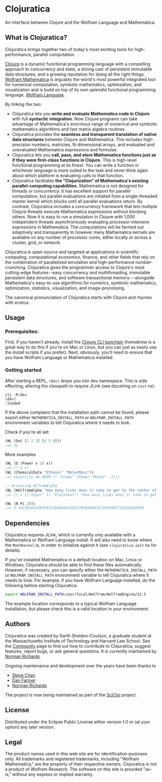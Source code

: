 # Clojuratica

An interface between Clojure and the Wolfram Language and Mathematica.

## What is Clojuratica?

Clojuratica brings together two of today's most exciting tools for high-performance, parallel computation.

[Clojure](http://clojure.org) is a dynamic functional programming language with a compelling approach to concurrency and state, a strong cast of persistent immutable data structures, and a growing reputation for doing all the right things.
[Wolfram Mathematica](https://www.wolfram.com/mathematica/) is arguably the world's most powerful integrated tool for numerical computation, symbolic mathematics, optimization, and visualization and is build on top of its own splendid functional programming language, [Wolfram Language](https://www.wolfram.com/language/).

By linking the two:

* Clojuratica lets you **write and evaluate Mathematica code in Clojure** with full **syntactic integration**. Now Clojure programs can take advantage of Mathematica's enormous range of numerical and symbolic mathematics algorithms and fast matrix algebra routines.
* Clojuratica provides the **seamless and transparent translation of native data structures** between Clojure and Mathematica. This includes high-precision numbers, matricies, N-dimensional arrays, and evaluated and unevaluated Mathematica expressions and formulae.
* Clojuratica lets you **call, pass, and store Mathematica functions just as if they were first-class functions in Clojure.** This is high-level functional programming at its finest. You can write a function in whichever language is more suited to the task and never think again about which platform is evaluating calls to that function.
* Clojuratica facilitates **the "Clojurization" of Mathematica's existing parallel-computing capabilities.** Mathematica is not designed for threads or concurrency. It has excellent support for parallel computation, but parallel evaluations are initiated from a single-threaded master kernel which blocks until all parallel evaluations return. By contrast, Clojuratica includes a concurrency framework that lets multiple Clojure threads execute Mathematica expressions without blocking others. Now it is easy to run a simulation in Clojure with 1,000 independent threads asynchronously evaluating processor-intensive expressions in Mathematica. The computations will be farmed out adaptively and transparently to however many Mathematica kernels are available on any number of processor cores, either locally or across a cluster, grid, or network.

Clojuratica is open-source and targeted at applications in scientific computing, computational economics, finance, and other fields that rely on the combination of parallelized simulation and high-performance number-crunching. Clojuratica gives the programmer access to Clojure's most cutting-edge features--easy concurrency and multithreading, immutable persistent data structures, and software transactional memory---alongside Mathematica's easy-to-use algorithms for numerics, symbolic mathematics, optimization, statistics, visualization, and image-processing.

The canonical pronunciation of Clojuratica starts with Clojure and rhymes with erotica.

## Usage

### Prerequisites:

First, if you haven't already, install the [Clojure CLI toolchain](https://clojure.org/guides/getting_started) (homebrew is a great way to do this if you're on Mac or Linux, but you can just as easily use the install scripts if you prefer).
Next, obviously, you'll need to ensure that you have Wolfram Language or Mathematica installed.

### Getting started

After starting a REPL, `(dev)` drops you into dev namespace. This is side effecting, altering the classpath to require JLink (see docstring on `init` ns):

```
clj -M:dev
(dev)
:loaded
```

If the above complains that the installation path cannot be found, please export either `MATHEMATICA_INSTALL_PATH` or `WOLFRAM_INSTALL_PATH` environment variables to tell Clojuratica where it needs to look.

Check if you're all set:

```clojure
(WL (Dot [1 2 3] [4 5 6]))
;=> 32
```

More examples

```clojure
(WL (D (Power x 2) x))
;=> (* 2 x)
(WL (ChemicalData "Ethanol" "MolarMass"))
;=> (Quantity 46.069M (* "Grams" (Power "Moles" -1)))

;; Accessing WlframAlpha
(WL (WolframAlpha "How many licks does it take to get to the center of a Tootsie Pop?"))
;=> [(-> [["Input" 1] "Plaintext"] "How many licks does it take to get to the Tootsie Roll center of a Tootsie Pop?") (-> [["Result" 1] "Plaintext"] "3481\n(according to student researchers at the University of Cambridge)")]

(WL (N Pi 20))
;=> 3.141592653589793238462643383279502884197169399375105820285M
```

## Dependencies

Clojuratica requires JLink, which is currently only available with a Mathematica or Wolfram Language install.
It will also need to know where the `MathKernel` is, in order to initialize against it (see `clojuratica.init` ns for details).

If you've installed Mathematica in a default location on Mac, Linux or Windows, Clojuratica _should_ be able to find these files automatically.
However, if necessary, you can specify either the `MATHEMATICA_INSTALL_PATH` or `WOLFRAM_INSTALL_PATH` environment variable to tell Clojuratica where it needs to look.
For example, if you have Wolfram Language installed, do the following before starting Clojuratica:

```bash
export WOLFRAM_INSTALL_PATH=/usr/local/Wolfram/WolframEngine/12.3
```

The example location corresponds to a typical Wolfram Language installation, but please check this is a valid location in your environment.

## Authors

Clojuratica was created by Garth Sheldon-Coulson, a graduate student at the Massachusetts Institute of Technology and Harvard Law School. See the [Community](http://clojuratica.weebly.com/community.html) page to find out how to contribute to Clojuratica, suggest features, report bugs, or ask general questions.  It is currently maintained by [Norman Richards](http://github.com/orb).

Ongoing maintenance and development over the years have been thanks to
* [Steve Chan](https://github.com/chanshunli)
* [Dan Farmer](https://github.com/dfarmer)
* [Norman Richards](https://github.com/orb)

The project is now being maintained as part of the [SciCloj](https://github.com/scicloj) project.


## License

Distributed under the Eclipse Public License either version 1.0 or (at
your option) any later version.

## Legal

The product names used in this web site are for identification purposes only.
All trademarks and registered trademarks, including "Wolfram Mathematica," are the property of their respective owners.
Clojuratica is not a product of Wolfram Research.
The software on this site is provided "as-is," without any express or implied warranty.

